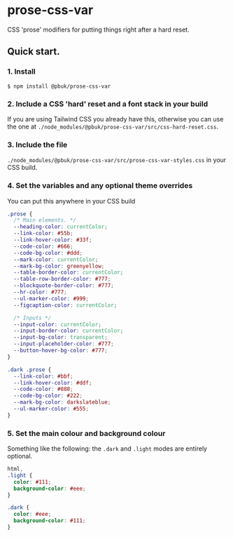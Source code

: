 # prose-css-var

CSS 'prose' modifiers for putting things right after a hard reset.

## Quick start.

### 1. Install
```console
$ npm install @pbuk/prose-css-var
```

### 2. Include a CSS 'hard' reset and a font stack in your build
If you are using Tailwind CSS you already have this, otherwise you can use the
one at
`./node_modules/@pbuk/prose-css-var/src/css-hard-reset.css`.

### 3. Include the file
`./node_modules/@pbuk/prose-css-var/src/prose-css-var-styles.css`
in your CSS build.

### 4. Set the variables and any optional theme overrides
You can put this anywhere in your CSS build
```css
.prose {
  /* Main elements. */
  --heading-color: currentColor;
  --link-color: #55b;
  --link-hover-color: #33f;
  --code-color: #666;
  --code-bg-color: #ddd;
  --mark-color: currentColor;
  --mark-bg-color: greenyellow;
  --table-border-color: currentColor;
  --table-row-border-color: #777;
  --blockquote-border-color: #777;
  --hr-color: #777;
  --ul-marker-color: #999;
  --figcaption-color: currentColor;

  /* Inputs */
  --input-color: currentColor;
  --input-border-color: currentColor;
  --input-bg-color: transparent;
  --input-placeholder-color: #777;
  --button-hover-bg-color: #777;
}

.dark .prose {
  --link-color: #bbf;
  --link-hover-color: #ddf;
  --code-color: #888;
  --code-bg-color: #222;
  --mark-bg-color: darkslateblue;
  --ul-marker-color: #555;
}
```
### 5. Set the main colour and background colour
Something like the following: the `.dark` and `.light` modes are entirely
optional.
```css
html,
.light {
  color: #111;
  background-color: #eee;
}

.dark {
  color: #eee;
  background-color: #111;
}
```
